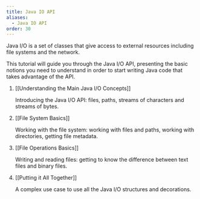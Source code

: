 ```yaml
---
title: Java IO API
aliases:
  - Java IO API
order: 30
---
```

Java I/O is a set of classes that give access to external resources including file systems and the network.

This tutorial will guide you through the Java I/O API, presenting the basic notions you need to understand in order to start writing Java code that takes advantage of the API.

  

1. [[Understanding the Main Java I/O Concepts]]  
    
    Introducing the Java I/O API: files, paths, streams of characters and streams of bytes.
    
2. [[File System Basics]]  
    
    Working with the file system: working with files and paths, working with directories, getting file metadata.
    
3. [[File Operations Basics]]  
    
    Writing and reading files: getting to know the difference between text files and binary files.
    
4. [[Putting it All Together]]  
    
    A complex use case to use all the Java I/O structures and decorations.